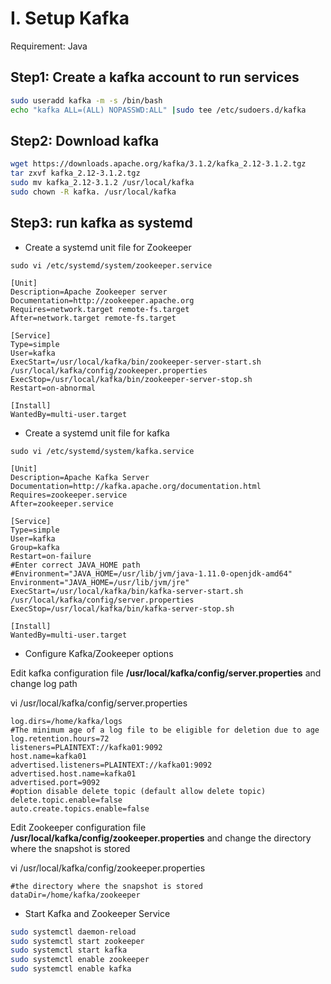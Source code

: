 # I. Setup Kafka

Requirement: Java

## Step1: Create a kafka account to run services

```bash
sudo useradd kafka -m -s /bin/bash
echo "kafka ALL=(ALL) NOPASSWD:ALL" |sudo tee /etc/sudoers.d/kafka
```

## Step2: Download kafka

```bash
wget https://downloads.apache.org/kafka/3.1.2/kafka_2.12-3.1.2.tgz
tar zxvf kafka_2.12-3.1.2.tgz
sudo mv kafka_2.12-3.1.2 /usr/local/kafka
sudo chown -R kafka. /usr/local/kafka
```

## Step3: run kafka as systemd

- Create a systemd unit file for Zookeeper

`sudo vi /etc/systemd/system/zookeeper.service`

```
[Unit]
Description=Apache Zookeeper server
Documentation=http://zookeeper.apache.org
Requires=network.target remote-fs.target
After=network.target remote-fs.target

[Service]
Type=simple
User=kafka
ExecStart=/usr/local/kafka/bin/zookeeper-server-start.sh /usr/local/kafka/config/zookeeper.properties
ExecStop=/usr/local/kafka/bin/zookeeper-server-stop.sh
Restart=on-abnormal

[Install]
WantedBy=multi-user.target
```

- Create a systemd unit file for kafka

`sudo vi /etc/systemd/system/kafka.service`

```
[Unit]
Description=Apache Kafka Server
Documentation=http://kafka.apache.org/documentation.html
Requires=zookeeper.service
After=zookeeper.service

[Service]
Type=simple
User=kafka
Group=kafka
Restart=on-failure
#Enter correct JAVA_HOME path
#Environment="JAVA_HOME=/usr/lib/jvm/java-1.11.0-openjdk-amd64"
Environment="JAVA_HOME=/usr/lib/jvm/jre"
ExecStart=/usr/local/kafka/bin/kafka-server-start.sh /usr/local/kafka/config/server.properties
ExecStop=/usr/local/kafka/bin/kafka-server-stop.sh

[Install]
WantedBy=multi-user.target
```

- Configure Kafka/Zookeeper options

Edit kafka configuration file **/usr/local/kafka/config/server.properties** and change log path

vi /usr/local/kafka/config/server.properties

```
log.dirs=/home/kafka/logs
#The minimum age of a log file to be eligible for deletion due to age
log.retention.hours=72
listeners=PLAINTEXT://kafka01:9092
host.name=kafka01
advertised.listeners=PLAINTEXT://kafka01:9092
advertised.host.name=kafka01
advertised.port=9092
#option disable delete topic (default allow delete topic)
delete.topic.enable=false
auto.create.topics.enable=false
```

Edit Zookeeper configuration file **/usr/local/kafka/config/zookeeper.properties** and change the directory where the snapshot is stored

vi /usr/local/kafka/config/zookeeper.properties

```
#the directory where the snapshot is stored
dataDir=/home/kafka/zookeeper
```


- Start Kafka and Zookeeper Service

```sh
sudo systemctl daemon-reload
sudo systemctl start zookeeper
sudo systemctl start kafka
sudo systemctl enable zookeeper
sudo systemctl enable kafka
```
